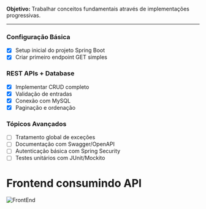 
**Objetivo:** Trabalhar conceitos fundamentais através de implementações progressivas.

---

###  Configuração Básica
- [x] Setup inicial do projeto Spring Boot
- [x] Criar primeiro endpoint GET simples

###  REST APIs + Database
- [x] Implementar CRUD completo
- [x] Validação de entradas
- [x] Conexão com MySQL
- [x] Paginação e ordenação

###  Tópicos Avançados
- [ ] Tratamento global de exceções
- [ ] Documentação com Swagger/OpenAPI
- [ ] Autenticação básica com Spring Security
- [ ] Testes unitários com JUnit/Mockito

# Frontend consumindo API
![FrontEnd](https://i.imgur.com/vCXSNtv.png)
